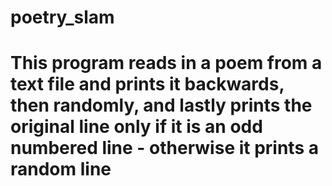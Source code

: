 # poetry_slam

# This program reads in a poem from a text file and prints it backwards, then randomly, and lastly prints the original line only if it is an odd numbered line - otherwise it prints a random line
